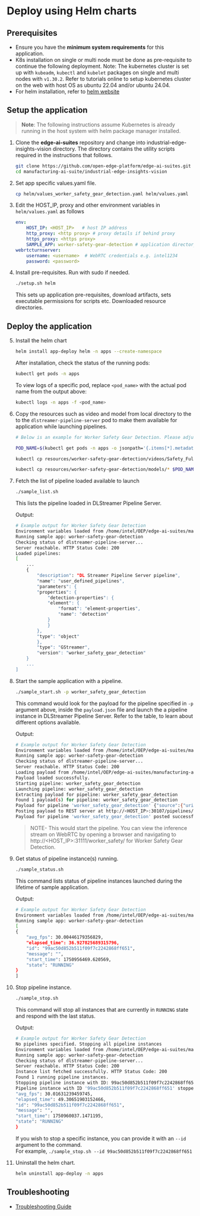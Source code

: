 # Deploy using Helm charts

## Prerequisites

- Ensure you have the **minimum system requirements** for this application.
- K8s installation on single or multi node must be done as pre-requisite to continue the following deployment. Note: The kubernetes cluster is set up with `kubeadm`, `kubectl` and `kubelet` packages on single and multi nodes with `v1.30.2`.
  Refer to tutorials online to setup kubernetes cluster on the web with host OS as ubuntu 22.04 and/or ubuntu 24.04.
- For helm installation, refer to [helm website](https://helm.sh/docs/intro/install/)

## Setup the application

> **Note**: The following instructions assume Kubernetes is already running in the host system with helm package manager installed.

1. Clone the **edge-ai-suites** repository and change into industrial-edge-insights-vision directory. The directory contains the utility scripts required in the instructions that follows.
    ```sh
    git clone https://github.com/open-edge-platform/edge-ai-suites.git
    cd manufacturing-ai-suite/industrial-edge-insights-vision
    ```
2. Set app specific values.yaml file.
    ```sh
    cp helm/values_worker_safety_gear_detection.yaml helm/values.yaml
    ```
3.  Edit the HOST_IP, proxy and other environment variables in `helm/values.yaml` as follows
    ```yaml
    env:        
        HOST_IP: <HOST_IP>   # host IP address
        http_proxy: <http proxy> # proxy details if behind proxy
        https_proxy: <https proxy>
        SAMPLE_APP: worker-safety-gear-detection # application directory
    webrtcturnserver:
        username: <username>  # WebRTC credentials e.g. intel1234
        password: <password>
    ```
4.  Install pre-requisites. Run with sudo if needed.
    ```sh
    ./setup.sh helm
    ```
    This sets up application pre-requisites, download artifacts, sets executable permissions for scripts etc. Downloaded resource directories.

## Deploy the application

5.  Install the helm chart
    ```sh
    helm install app-deploy helm -n apps --create-namespace
    ```
    After installation, check the status of the running pods:
    ```sh
    kubectl get pods -n apps
    ```
    To view logs of a specific pod, replace `<pod_name>` with the actual pod name from the output above:
    ```sh
    kubectl logs -n apps -f <pod_name>
    ```

6.  Copy the resources such as video and model from local directory to the to the `dlstreamer-pipeline-server` pod to make them available for application while launching pipelines.
    ```sh
    # Below is an example for Worker Safety Gear Detection. Please adjust the source path of models and videos appropriately for other sample applications.
    
    POD_NAME=$(kubectl get pods -n apps -o jsonpath='{.items[*].metadata.name}' | tr ' ' '\n' | grep deployment-dlstreamer-pipeline-server | head -n 1)

    kubectl cp resources/worker-safety-gear-detection/videos/Safety_Full_Hat_and_Vest.avi $POD_NAME:/home/pipeline-server/resources/videos/ -c dlstreamer-pipeline-server -n apps

    kubectl cp resources/worker-safety-gear-detection/models/* $POD_NAME:/home/pipeline-server/resources/models/ -c dlstreamer-pipeline-server -n apps
    ```
7.  Fetch the list of pipeline loaded available to launch
    ```sh
    ./sample_list.sh
    ```
    This lists the pipeline loaded in DLStreamer Pipeline Server.
    
    Output:
    ```sh
    # Example output for Worker Safety Gear Detection
    Environment variables loaded from /home/intel/OEP/edge-ai-suites/manufacturing-ai-suite/industrial-edge-insights-vision/.env
    Running sample app: worker-safety-gear-detection
    Checking status of dlstreamer-pipeline-server...
    Server reachable. HTTP Status Code: 200
    Loaded pipelines:
    [
        ...
        {
            "description": "DL Streamer Pipeline Server pipeline",
            "name": "user_defined_pipelines",
            "parameters": {
            "properties": {
                "detection-properties": {
                "element": {
                    "format": "element-properties",
                    "name": "detection"
                }
                }
            },
            "type": "object"
            },
            "type": "GStreamer",
            "version": "worker_safety_gear_detection"
        }
        ...
    ]
    ```
8.  Start the sample application with a pipeline.
    ```sh
    ./sample_start.sh -p worker_safety_gear_detection
    ```
    This command would look for the payload for the pipeline specified in `-p` argument above, inside the `payload.json` file and launch the a pipeline instance in DLStreamer Pipeline Server. Refer to the table, to learn about different options available. 
    
    Output:
    ```sh
    # Example output for Worker Safety Gear Detection
    Environment variables loaded from /home/intel/OEP/edge-ai-suites/manufacturing-ai-suite/industrial-edge-insights-vision/.env
    Running sample app: worker-safety-gear-detection
    Checking status of dlstreamer-pipeline-server...
    Server reachable. HTTP Status Code: 200
    Loading payload from /home/intel/OEP/edge-ai-suites/manufacturing-ai-suite/industrial-edge-insights-vision/helm/apps/worker-safety-gear-detection/payload.json
    Payload loaded successfully.
    Starting pipeline: worker_safety_gear_detection
    Launching pipeline: worker_safety_gear_detection
    Extracting payload for pipeline: worker_safety_gear_detection
    Found 1 payload(s) for pipeline: worker_safety_gear_detection
    Payload for pipeline 'worker_safety_gear_detection' {"source":{"uri":"file:///home/pipeline-server/resources/videos/Safety_Full_Hat_and_Vest.avi","type":"uri"},"destination":{"frame":{"type":"webrtc","peer-id":"worker_safety"}},"parameters":{"detection-properties":{"model":"/home/pipeline-server/resources/models/models/worker-safety-gear-detection/model.xml","device":"CPU"}}}
    Posting payload to REST server at http://<HOST_IP>:30107/pipelines/user_defined_pipelines/worker_safety_gear_detection
    Payload for pipeline 'worker_safety_gear_detection' posted successfully. Response: "99ac50d852b511f09f7c2242868ff651"
    ```
    >NOTE- This would start the pipeline. You can view the inference stream on WebRTC by opening a browser and navigating to http://<HOST_IP>:31111/worker_safety/ for Worker Safety Gear Detection.

9.  Get status of pipeline instance(s) running.
    ```sh
    ./sample_status.sh
    ```
    This command lists status of pipeline instances launched during the lifetime of sample application.
    
    Output:
    ```sh
    # Example output for Worker Safety Gear Detection
    Environment variables loaded from /home/intel/OEP/edge-ai-suites/manufacturing-ai-suite/industrial-edge-insights-vision/.env
    Running sample app: worker-safety-gear-detection
    [
    {
        "avg_fps": 30.00446179356829,
        "elapsed_time": 36.927825689315796,
        "id": "99ac50d852b511f09f7c2242868ff651",
        "message": "",
        "start_time": 1750956469.620569,
        "state": "RUNNING"
    }
    ]
    ```

10. Stop pipeline instance.
    ```sh
    ./sample_stop.sh
    ```
    This command will stop all instances that are currently in `RUNNING` state and respond with the last status.
    
    Output:
    ```sh
    # Example output for Worker Safety Gear Detection
    No pipelines specified. Stopping all pipeline instances
    Environment variables loaded from /home/intel/OEP/edge-ai-suites/manufacturing-ai-suite/industrial-edge-insights-vision/.env
    Running sample app: worker-safety-gear-detection
    Checking status of dlstreamer-pipeline-server...
    Server reachable. HTTP Status Code: 200
    Instance list fetched successfully. HTTP Status Code: 200
    Found 1 running pipeline instances.
    Stopping pipeline instance with ID: 99ac50d852b511f09f7c2242868ff651
    Pipeline instance with ID '99ac50d852b511f09f7c2242868ff651' stopped successfully. Response: {
    "avg_fps": 30.01631239459745,
    "elapsed_time": 49.30651903152466,
    "id": "99ac50d852b511f09f7c2242868ff651",
    "message": "",
    "start_time": 1750960037.1471195,
    "state": "RUNNING"
    }
    ```
    If you wish to stop a specific instance, you can provide it with an `--id` argument to the command.    
    For example, `./sample_stop.sh --id 99ac50d852b511f09f7c2242868ff651`

11. Uninstall the helm chart.
     ```sh
     helm uninstall app-deploy -n apps
     ```


## Troubleshooting
- [Troubleshooting Guide](../../../apps/worker-safety-gear-detection/docs/user-guide/troubleshooting-guide.md)
    